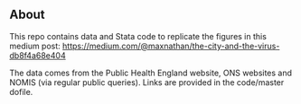 ## About

This repo contains data and Stata code to replicate the figures in this medium post: https://medium.com/@maxnathan/the-city-and-the-virus-db8f4a68e404

The data comes from the Public Health England website, ONS websites and NOMIS (via regular public queries). Links are provided in the code/master dofile.
